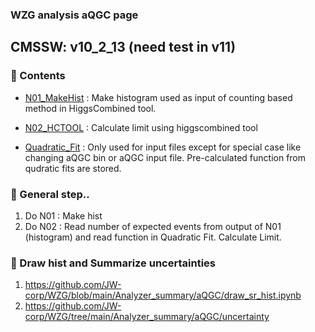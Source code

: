 ### WZG analysis aQGC page

## CMSSW: v10_2_13  (need test in v11)

### 🚀 Contents 

* [N01_MakeHist](https://github.com/JW-corp/WZG/tree/main/AQGC_FINAL/N01_MakeHist) : Make histogram used as input of counting based method in HiggsCombined tool. 

* [N02_HCTOOL](https://github.com/JW-corp/WZG/tree/main/AQGC_FINAL/N02_HCTOOL) : Calculate limit using higgscombined tool

* [Quadratic_Fit](https://github.com/JW-corp/WZG/tree/main/AQGC_FINAL/Quadratic_Fit) : Only used for input files except for special case like changing aQGC bin or aQGC input file. Pre-calculated function from qudratic fits are stored.


### 🚀 General step..  
1. Do N01  : Make hist 
2. Do N02  : Read number of expected events from output of N01 (histogram) and read function in Quadratic Fit. Calculate Limit.
  
### 🚀 Draw hist and Summarize uncertainties
1. https://github.com/JW-corp/WZG/blob/main/Analyzer_summary/aQGC/draw_sr_hist.ipynb
2. https://github.com/JW-corp/WZG/tree/main/Analyzer_summary/aQGC/uncertainty
    

